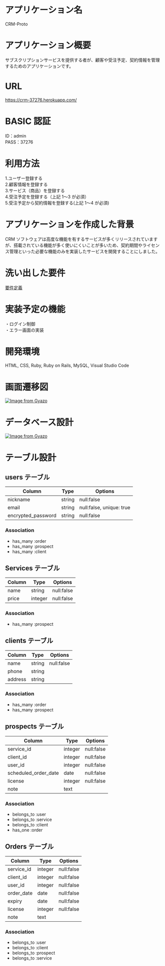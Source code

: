 # アプリケーション名

CRM-Proto

# アプリケーション概要

サブスクリプションサービスを提供する者が、顧客や受注予定、契約情報を管理するためのアプリケーションです。

# URL

https://crm-37276.herokuapp.com/

# BASIC 認証

ID：admin  
PASS：37276

# 利用方法

1.ユーザー登録する  
2.顧客情報を登録する  
3.サービス（商品）を登録する  
4.受注予定を登録する（上記 1〜3 が必須）  
5.受注予定から契約情報を登録する(上記 1〜4 が必須)

# アプリケーションを作成した背景

CRM ソフトウェアは高度な機能を有するサービスが多くリリースされていますが、搭載されている機能が多く使いにくいことが多いため、契約期間やライセンス管理といった必要な機能のみを実装したサービスを開発することにしました。

# 洗い出した要件

[要件定義](https://docs.google.com/spreadsheets/d/11pKsQ1Pa4m2Yi-eRknnPiiyw6KY3gs6m_aqKp3wFB6E/edit#gid=1696194778)

# 実装予定の機能

・ログイン制御  
・エラー画面の実装

# 開発環境

HTML, CSS, Ruby, Ruby on Rails, MySQL, Visual Studio Code

# 画面遷移図

[![Image from Gyazo](https://i.gyazo.com/f01d4d7f49fe7b5f586e2f56499ed4ed.png)](https://gyazo.com/f01d4d7f49fe7b5f586e2f56499ed4ed)

# データベース設計

[![Image from Gyazo](https://i.gyazo.com/9a9748f79be8486c0981c92d3b7c7c65.png)](https://gyazo.com/9a9748f79be8486c0981c92d3b7c7c65)

# テーブル設計

## users テーブル

| Column             | Type   | Options                  |
| ------------------ | ------ | ------------------------ |
| nickname           | string | null:false               |
| email              | string | null:false, unique: true |
| encrypted_password | string | null:false               |

### Association

- has_many :order
- has_many :prospect
- has_many :client

## Services テーブル

| Column | Type    | Options    |
| ------ | ------- | ---------- |
| name   | string  | null:false |
| price  | integer | null:false |

### Association

- has_many :prospect

## clients テーブル

| Column  | Type   | Options    |
| ------- | ------ | ---------- |
| name    | string | null:false |
| phone   | string |            |
| address | string |            |

### Association

- has_many :order
- has_many :prospect

## prospects テーブル

| Column               | Type    | Options    |
| -------------------- | ------- | ---------- |
| service_id           | integer | null:false |
| client_id            | integer | null:false |
| user_id              | integer | null:false |
| scheduled_order_date | date    | null:false |
| license              | integer | null:false |
| note                 | text    |            |

### Association

- belongs_to :user
- belongs_to :service
- belongs_to :client
- has_one :order

## Orders テーブル

| Column     | Type    | Options    |
| ---------- | ------- | ---------- |
| service_id | integer | null:false |
| client_id  | integer | null:false |
| user_id    | integer | null:false |
| order_date | date    | null:false |
| expiry     | date    | null:false |
| license    | integer | null:false |
| note       | text    |            |

### Association

- belongs_to :user
- belongs_to :client
- belongs_to :prospect
- belongs_to :service
